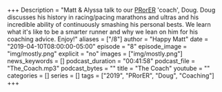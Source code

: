 +++
Description = "Matt & Alyssa talk to our [PRorER](https://pr-or-er.com/) 'coach', Doug. Doug discusses his history in racing/pacing marathons and ultras and his incredible ability of continuously smashing his personal bests. We learn what it's like to be a smarter runner and why we lean on him for his coaching advice. Enjoy!"
aliases = ["/8"]
author = "Happy Matt"
date = "2019-04-10T08:00:00-05:00"
episode = "8"
episode_image = "img/mostly.png"
explicit = "no"
images = ["img/mostly.png"]
news_keywords = []
podcast_duration = "00:41:58"
podcast_file = "The_Coach.mp3"
podcast_bytes = ""
title = "The Coach"
youtube = ""
categories = []
series = []
tags = ["2019", "PRorER", "Doug", "Coaching"]
+++
